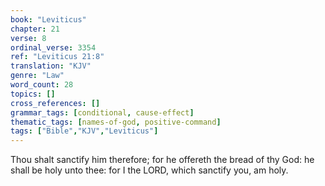 ```yaml
---
book: "Leviticus"
chapter: 21
verse: 8
ordinal_verse: 3354
ref: "Leviticus 21:8"
translation: "KJV"
genre: "Law"
word_count: 28
topics: []
cross_references: []
grammar_tags: [conditional, cause-effect]
thematic_tags: [names-of-god, positive-command]
tags: ["Bible","KJV","Leviticus"]
---
```

Thou shalt sanctify him therefore; for he offereth the bread of thy God: he shall be holy unto thee: for I the LORD, which sanctify you, am holy.
